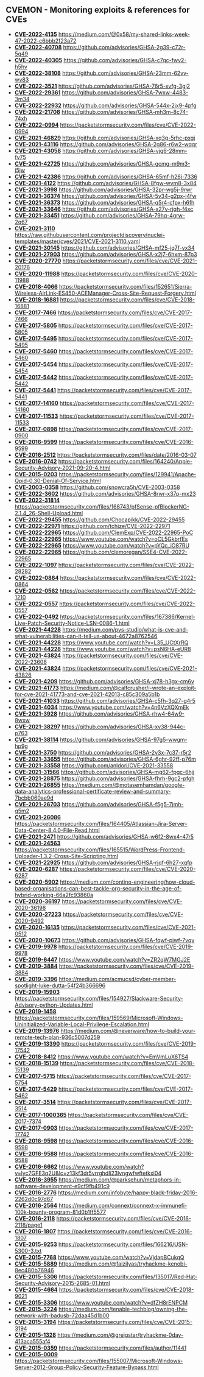 ## CVEMON - Monitoring exploits & references for CVEs
- **[CVE-2022-4135](https://in.scanfactory.io/cvemon/CVE-2022-4135.html)** https://medium.com/@0x58/my-shared-links-week-47-2022-c6bbb2f23a72
- **[CVE-2022-40708](https://in.scanfactory.io/cvemon/CVE-2022-40708.html)** https://github.com/advisories/GHSA-2g39-c72r-5g49
- **[CVE-2022-40305](https://in.scanfactory.io/cvemon/CVE-2022-40305.html)** https://github.com/advisories/GHSA-c7qc-fwv2-h5hv
- **[CVE-2022-38108](https://in.scanfactory.io/cvemon/CVE-2022-38108.html)** https://github.com/advisories/GHSA-23mm-62vv-wv83
- **[CVE-2022-3521](https://in.scanfactory.io/cvemon/CVE-2022-3521.html)** https://github.com/advisories/GHSA-76r5-xvfg-3gj2
- **[CVE-2022-29361](https://in.scanfactory.io/cvemon/CVE-2022-29361.html)** https://github.com/advisories/GHSA-7wxw-4483-3m34
- **[CVE-2022-22932](https://in.scanfactory.io/cvemon/CVE-2022-22932.html)** https://github.com/advisories/GHSA-544x-2jx9-4pfg
- **[CVE-2022-21708](https://in.scanfactory.io/cvemon/CVE-2022-21708.html)** https://github.com/advisories/GHSA-mh3m-8c74-74xh
- **[CVE-2022-0994](https://in.scanfactory.io/cvemon/CVE-2022-0994.html)** https://packetstormsecurity.com/files/cve/CVE-2022-0994
- **[CVE-2021-46829](https://in.scanfactory.io/cvemon/CVE-2021-46829.html)** https://github.com/advisories/GHSA-xq3g-5rhc-pxgj
- **[CVE-2021-43116](https://in.scanfactory.io/cvemon/CVE-2021-43116.html)** https://github.com/advisories/GHSA-2g86-r6w2-wqqr
- **[CVE-2021-43058](https://in.scanfactory.io/cvemon/CVE-2021-43058.html)** https://github.com/advisories/GHSA-vjg6-28mm-fv75
- **[CVE-2021-42725](https://in.scanfactory.io/cvemon/CVE-2021-42725.html)** https://github.com/advisories/GHSA-gcmg-m9m3-j5jw
- **[CVE-2021-42386](https://in.scanfactory.io/cvemon/CVE-2021-42386.html)** https://github.com/advisories/GHSA-65mf-h26j-7336
- **[CVE-2021-4122](https://in.scanfactory.io/cvemon/CVE-2021-4122.html)** https://github.com/advisories/GHSA-8fgw-wvm8-3x84
- **[CVE-2021-3998](https://in.scanfactory.io/cvemon/CVE-2021-3998.html)** https://github.com/advisories/GHSA-32pr-wg5j-9rwr
- **[CVE-2021-36374](https://in.scanfactory.io/cvemon/CVE-2021-36374.html)** https://github.com/advisories/GHSA-5v34-g2px-j4fw
- **[CVE-2021-36373](https://in.scanfactory.io/cvemon/CVE-2021-36373.html)** https://github.com/advisories/GHSA-q5r4-cfpx-h6fh
- **[CVE-2021-33646](https://in.scanfactory.io/cvemon/CVE-2021-33646.html)** https://github.com/advisories/GHSA-x27v-rjqh-f4xc
- **[CVE-2021-33451](https://in.scanfactory.io/cvemon/CVE-2021-33451.html)** https://github.com/advisories/GHSA-79hq-4grw-2q67
- **[CVE-2021-3110](https://in.scanfactory.io/cvemon/CVE-2021-3110.html)** https://raw.githubusercontent.com/projectdiscovery/nuclei-templates/master/cves/2021/CVE-2021-3110.yaml
- **[CVE-2021-30145](https://in.scanfactory.io/cvemon/CVE-2021-30145.html)** https://github.com/advisories/GHSA-mf25-jq7f-vx34
- **[CVE-2021-27903](https://in.scanfactory.io/cvemon/CVE-2021-27903.html)** https://github.com/advisories/GHSA-x2j7-6hxm-87p3
- **[CVE-2020-27770](https://in.scanfactory.io/cvemon/CVE-2020-27770.html)** https://packetstormsecurity.com/files/cve/CVE-2021-20176
- **[CVE-2020-11988](https://in.scanfactory.io/cvemon/CVE-2020-11988.html)** https://packetstormsecurity.com/files/cve/CVE-2020-11988
- **[CVE-2018-4066](https://in.scanfactory.io/cvemon/CVE-2018-4066.html)** https://packetstormsecurity.com/files/152651/Sierra-Wireless-AirLink-ES450-ACEManager-Cross-Site-Request-Forgery.html
- **[CVE-2018-16881](https://in.scanfactory.io/cvemon/CVE-2018-16881.html)** https://packetstormsecurity.com/files/cve/CVE-2018-16881
- **[CVE-2017-7466](https://in.scanfactory.io/cvemon/CVE-2017-7466.html)** https://packetstormsecurity.com/files/cve/CVE-2017-7466
- **[CVE-2017-5805](https://in.scanfactory.io/cvemon/CVE-2017-5805.html)** https://packetstormsecurity.com/files/cve/CVE-2017-5805
- **[CVE-2017-5495](https://in.scanfactory.io/cvemon/CVE-2017-5495.html)** https://packetstormsecurity.com/files/cve/CVE-2017-5495
- **[CVE-2017-5460](https://in.scanfactory.io/cvemon/CVE-2017-5460.html)** https://packetstormsecurity.com/files/cve/CVE-2017-5460
- **[CVE-2017-5454](https://in.scanfactory.io/cvemon/CVE-2017-5454.html)** https://packetstormsecurity.com/files/cve/CVE-2017-5454
- **[CVE-2017-5442](https://in.scanfactory.io/cvemon/CVE-2017-5442.html)** https://packetstormsecurity.com/files/cve/CVE-2017-5442
- **[CVE-2017-5441](https://in.scanfactory.io/cvemon/CVE-2017-5441.html)** https://packetstormsecurity.com/files/cve/CVE-2017-5441
- **[CVE-2017-14160](https://in.scanfactory.io/cvemon/CVE-2017-14160.html)** https://packetstormsecurity.com/files/cve/CVE-2017-14160
- **[CVE-2017-11533](https://in.scanfactory.io/cvemon/CVE-2017-11533.html)** https://packetstormsecurity.com/files/cve/CVE-2017-11533
- **[CVE-2017-0898](https://in.scanfactory.io/cvemon/CVE-2017-0898.html)** https://packetstormsecurity.com/files/cve/CVE-2017-0900
- **[CVE-2016-9599](https://in.scanfactory.io/cvemon/CVE-2016-9599.html)** https://packetstormsecurity.com/files/cve/CVE-2016-9599
- **[CVE-2016-2512](https://in.scanfactory.io/cvemon/CVE-2016-2512.html)** https://packetstormsecurity.com/files/date/2016-03-07
- **[CVE-2016-0742](https://in.scanfactory.io/cvemon/CVE-2016-0742.html)** https://packetstormsecurity.com/files/164240/Apple-Security-Advisory-2021-09-20-4.html
- **[CVE-2015-0203](https://in.scanfactory.io/cvemon/CVE-2015-0203.html)** https://packetstormsecurity.com/files/129941/Apache-Qpid-0.30-Denial-Of-Service.html
- **[CVE-2003-0358](https://in.scanfactory.io/cvemon/CVE-2003-0358.html)** https://github.com/snowcra5h/CVE-2003-0358
- **[CVE-2022-3602](https://in.scanfactory.io/cvemon/CVE-2022-3602.html)** https://github.com/advisories/GHSA-8rwr-x37p-mx23
- **[CVE-2022-31814](https://in.scanfactory.io/cvemon/CVE-2022-31814.html)** https://packetstormsecurity.com/files/168743/pfSense-pfBlockerNG-2.1.4_26-Shell-Upload.html
- **[CVE-2022-29455](https://in.scanfactory.io/cvemon/CVE-2022-29455.html)** https://github.com/Chocapikk/CVE-2022-29455
- **[CVE-2022-22971](https://in.scanfactory.io/cvemon/CVE-2022-22971.html)** https://github.com/tchize/CVE-2022-22971
- **[CVE-2022-22965](https://in.scanfactory.io/cvemon/CVE-2022-22965.html)** https://github.com/ClemExp/CVE-2022-22965-PoC
- **[CVE-2022-22965](https://in.scanfactory.io/cvemon/CVE-2022-22965.html)** https://www.youtube.com/watch?v=oCL5GkbrfEs
- **[CVE-2022-22965](https://in.scanfactory.io/cvemon/CVE-2022-22965.html)** https://www.youtube.com/watch?v=pYQc_iO87RU
- **[CVE-2022-22965](https://in.scanfactory.io/cvemon/CVE-2022-22965.html)** https://github.com/clemoregan/SSE4-CVE-2022-22965
- **[CVE-2022-1097](https://in.scanfactory.io/cvemon/CVE-2022-1097.html)** https://packetstormsecurity.com/files/cve/CVE-2022-28282
- **[CVE-2022-0864](https://in.scanfactory.io/cvemon/CVE-2022-0864.html)** https://packetstormsecurity.com/files/cve/CVE-2022-0864
- **[CVE-2022-0562](https://in.scanfactory.io/cvemon/CVE-2022-0562.html)** https://packetstormsecurity.com/files/cve/CVE-2022-1210
- **[CVE-2022-0557](https://in.scanfactory.io/cvemon/CVE-2022-0557.html)** https://packetstormsecurity.com/files/cve/CVE-2022-0557
- **[CVE-2022-0492](https://in.scanfactory.io/cvemon/CVE-2022-0492.html)** https://packetstormsecurity.com/files/167386/Kernel-Live-Patch-Security-Notice-LSN-0086-1.html
- **[CVE-2021-44228](https://in.scanfactory.io/cvemon/CVE-2021-44228.html)** https://medium.com/pvs-studio/what-is-cve-and-what-vulnerabilities-can-it-tell-us-about-4672a8762546
- **[CVE-2021-44228](https://in.scanfactory.io/cvemon/CVE-2021-44228.html)** https://www.youtube.com/watch?v=L35_UCtXrRQ
- **[CVE-2021-44228](https://in.scanfactory.io/cvemon/CVE-2021-44228.html)** https://www.youtube.com/watch?v=psN6HA-eUR8
- **[CVE-2021-43824](https://in.scanfactory.io/cvemon/CVE-2021-43824.html)** https://packetstormsecurity.com/files/cve/CVE-2022-23606
- **[CVE-2021-43824](https://in.scanfactory.io/cvemon/CVE-2021-43824.html)** https://packetstormsecurity.com/files/cve/CVE-2021-43826
- **[CVE-2021-4209](https://in.scanfactory.io/cvemon/CVE-2021-4209.html)** https://github.com/advisories/GHSA-xj78-h3gx-cm6v
- **[CVE-2021-41773](https://in.scanfactory.io/cvemon/CVE-2021-41773.html)** https://medium.com/@calfcrusher/i-wrote-an-exploit-for-cve-2021-41773-and-cve-2021-42013-c85c309a5b1b
- **[CVE-2021-41033](https://in.scanfactory.io/cvemon/CVE-2021-41033.html)** https://github.com/advisories/GHSA-c5fh-3q27-g4r5
- **[CVE-2021-4034](https://in.scanfactory.io/cvemon/CVE-2021-4034.html)** https://www.youtube.com/watch?v=4n6VzXQXmEk
- **[CVE-2021-3928](https://in.scanfactory.io/cvemon/CVE-2021-3928.html)** https://github.com/advisories/GHSA-rhw4-64w9-8wxw
- **[CVE-2021-38297](https://in.scanfactory.io/cvemon/CVE-2021-38297.html)** https://github.com/advisories/GHSA-xv38-944c-p763
- **[CVE-2021-38114](https://in.scanfactory.io/cvemon/CVE-2021-38114.html)** https://github.com/advisories/GHSA-97g5-wwgm-hp9g
- **[CVE-2021-3750](https://in.scanfactory.io/cvemon/CVE-2021-3750.html)** https://github.com/advisories/GHSA-2v3x-7c37-r5r2
- **[CVE-2021-33655](https://in.scanfactory.io/cvemon/CVE-2021-33655.html)** https://github.com/advisories/GHSA-6ghr-92ff-p76m
- **[CVE-2021-33558](https://in.scanfactory.io/cvemon/CVE-2021-33558.html)** https://github.com/anldori/CVE-2021-33558
- **[CVE-2021-31566](https://in.scanfactory.io/cvemon/CVE-2021-31566.html)** https://github.com/advisories/GHSA-mg62-fpgc-6hjj
- **[CVE-2021-28875](https://in.scanfactory.io/cvemon/CVE-2021-28875.html)** https://github.com/advisories/GHSA-fhrh-9gc2-pfgh
- **[CVE-2021-26855](https://in.scanfactory.io/cvemon/CVE-2021-26855.html)** https://medium.com/@motasemhamdan/google-data-analytics-professional-certificate-review-and-summary-7bcbb060ae9d
- **[CVE-2021-26703](https://in.scanfactory.io/cvemon/CVE-2021-26703.html)** https://github.com/advisories/GHSA-f5g5-7jmh-g5m2
- **[CVE-2021-26086](https://in.scanfactory.io/cvemon/CVE-2021-26086.html)** https://packetstormsecurity.com/files/164405/Atlassian-Jira-Server-Data-Center-8.4.0-File-Read.html
- **[CVE-2021-2471](https://in.scanfactory.io/cvemon/CVE-2021-2471.html)** https://github.com/advisories/GHSA-w6f2-8wx4-47r5
- **[CVE-2021-24563](https://in.scanfactory.io/cvemon/CVE-2021-24563.html)** https://packetstormsecurity.com/files/165515/WordPress-Frontend-Uploader-1.3.2-Cross-Site-Scripting.html
- **[CVE-2021-22925](https://in.scanfactory.io/cvemon/CVE-2021-22925.html)** https://github.com/advisories/GHSA-rjqf-6h27-xqfp
- **[CVE-2020-6287](https://in.scanfactory.io/cvemon/CVE-2020-6287.html)** https://packetstormsecurity.com/files/cve/CVE-2020-6287
- **[CVE-2020-5902](https://in.scanfactory.io/cvemon/CVE-2020-5902.html)** https://medium.com/contino-engineering/how-cloud-based-organisations-can-best-tackle-org-security-in-the-age-of-hybrid-working-66a2fc93860a
- **[CVE-2020-36197](https://in.scanfactory.io/cvemon/CVE-2020-36197.html)** https://packetstormsecurity.com/files/cve/CVE-2020-36198
- **[CVE-2020-27223](https://in.scanfactory.io/cvemon/CVE-2020-27223.html)** https://packetstormsecurity.com/files/cve/CVE-2020-9492
- **[CVE-2020-16135](https://in.scanfactory.io/cvemon/CVE-2020-16135.html)** https://packetstormsecurity.com/files/cve/CVE-2021-0512
- **[CVE-2020-10673](https://in.scanfactory.io/cvemon/CVE-2020-10673.html)** https://github.com/advisories/GHSA-fqwf-pjwf-7vqv
- **[CVE-2019-9978](https://in.scanfactory.io/cvemon/CVE-2019-9978.html)** https://packetstormsecurity.com/files/cve/CVE-2019-9978
- **[CVE-2019-6447](https://in.scanfactory.io/cvemon/CVE-2019-6447.html)** https://www.youtube.com/watch?v=ZR2qW7MGJ2E
- **[CVE-2019-3884](https://in.scanfactory.io/cvemon/CVE-2019-3884.html)** https://packetstormsecurity.com/files/cve/CVE-2019-3884
- **[CVE-2019-3396](https://in.scanfactory.io/cvemon/CVE-2019-3396.html)** https://medium.com/acmucsd/cyber-member-spotlight-luke-dutta-54f24b366696
- **[CVE-2019-15903](https://in.scanfactory.io/cvemon/CVE-2019-15903.html)** https://packetstormsecurity.com/files/154927/Slackware-Security-Advisory-python-Updates.html
- **[CVE-2019-1458](https://in.scanfactory.io/cvemon/CVE-2019-1458.html)** https://packetstormsecurity.com/files/159569/Microsoft-Windows-Uninitialized-Variable-Local-Privilege-Escalation.html
- **[CVE-2019-13976](https://in.scanfactory.io/cvemon/CVE-2019-13976.html)** https://medium.com/@neverware/how-to-build-your-remote-tech-plan-936c5007d259
- **[CVE-2019-13390](https://in.scanfactory.io/cvemon/CVE-2019-13390.html)** https://packetstormsecurity.com/files/cve/CVE-2019-17542
- **[CVE-2018-8412](https://in.scanfactory.io/cvemon/CVE-2018-8412.html)** https://www.youtube.com/watch?v=EmVmLuX6TS4
- **[CVE-2018-15139](https://in.scanfactory.io/cvemon/CVE-2018-15139.html)** https://packetstormsecurity.com/files/cve/CVE-2018-15139
- **[CVE-2017-5715](https://in.scanfactory.io/cvemon/CVE-2017-5715.html)** https://packetstormsecurity.com/files/cve/CVE-2017-5754
- **[CVE-2017-5429](https://in.scanfactory.io/cvemon/CVE-2017-5429.html)** https://packetstormsecurity.com/files/cve/CVE-2017-5462
- **[CVE-2017-3514](https://in.scanfactory.io/cvemon/CVE-2017-3514.html)** https://packetstormsecurity.com/files/cve/CVE-2017-3514
- **[CVE-2017-1000365](https://in.scanfactory.io/cvemon/CVE-2017-1000365.html)** https://packetstormsecurity.com/files/cve/CVE-2017-7374
- **[CVE-2017-0903](https://in.scanfactory.io/cvemon/CVE-2017-0903.html)** https://packetstormsecurity.com/files/cve/CVE-2017-17742
- **[CVE-2016-9598](https://in.scanfactory.io/cvemon/CVE-2016-9598.html)** https://packetstormsecurity.com/files/cve/CVE-2016-9598
- **[CVE-2016-9588](https://in.scanfactory.io/cvemon/CVE-2016-9588.html)** https://packetstormsecurity.com/files/cve/CVE-2016-9588
- **[CVE-2016-6662](https://in.scanfactory.io/cvemon/CVE-2016-6662.html)** https://www.youtube.com/watch?v=lyc7GFE3q2U&lc=z13kf3dr5vrrghdli23lvngwfwftetkxi04
- **[CVE-2016-3955](https://in.scanfactory.io/cvemon/CVE-2016-3955.html)** https://medium.com/@parksehun/metaphors-in-software-development-e9cf9fb491c9
- **[CVE-2016-2776](https://in.scanfactory.io/cvemon/CVE-2016-2776.html)** https://medium.com/infobyte/happy-black-friday-2016-2262d0c97d67
- **[CVE-2016-2564](https://in.scanfactory.io/cvemon/CVE-2016-2564.html)** https://medium.com/connext/connext-x-immunefi-100k-bounty-program-81d0b1ff5577
- **[CVE-2016-2118](https://in.scanfactory.io/cvemon/CVE-2016-2118.html)** https://packetstormsecurity.com/files/cve/CVE-2016-2118/page1
- **[CVE-2016-1807](https://in.scanfactory.io/cvemon/CVE-2016-1807.html)** https://packetstormsecurity.com/files/cve/CVE-2016-1807
- **[CVE-2015-9253](https://in.scanfactory.io/cvemon/CVE-2015-9253.html)** https://packetstormsecurity.com/files/166216/USN-5300-3.txt
- **[CVE-2015-7768](https://in.scanfactory.io/cvemon/CVE-2015-7768.html)** https://www.youtube.com/watch?v=VjdapBCukqQ
- **[CVE-2015-5889](https://in.scanfactory.io/cvemon/CVE-2015-5889.html)** https://medium.com/@faizilyas/tryhackme-kenobi-8ec480b76946
- **[CVE-2015-5306](https://in.scanfactory.io/cvemon/CVE-2015-5306.html)** https://packetstormsecurity.com/files/135017/Red-Hat-Security-Advisory-2015-2685-01.html
- **[CVE-2015-4664](https://in.scanfactory.io/cvemon/CVE-2015-4664.html)** https://packetstormsecurity.com/files/cve/CVE-2018-9021
- **[CVE-2015-3306](https://in.scanfactory.io/cvemon/CVE-2015-3306.html)** https://www.youtube.com/watch?v=dfZH8rENPCM
- **[CVE-2015-3224](https://in.scanfactory.io/cvemon/CVE-2015-3224.html)** https://medium.com/tenable-techblog/owning-the-network-with-badusb-72daa45d1b00
- **[CVE-2015-3194](https://in.scanfactory.io/cvemon/CVE-2015-3194.html)** https://packetstormsecurity.com/files/cve/CVE-2015-3194
- **[CVE-2015-1328](https://in.scanfactory.io/cvemon/CVE-2015-1328.html)** https://medium.com/@greigstar/tryhackme-0day-413aca555af4
- **[CVE-2015-0359](https://in.scanfactory.io/cvemon/CVE-2015-0359.html)** https://packetstormsecurity.com/files/author/11441
- **[CVE-2015-0009](https://in.scanfactory.io/cvemon/CVE-2015-0009.html)** https://packetstormsecurity.com/files/155007/Microsoft-Windows-Server-2012-Group-Policy-Security-Feature-Bypass.html
